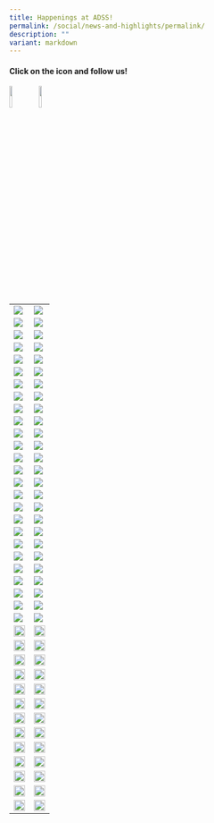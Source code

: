 ```yaml
---
title: Happenings at ADSS!
permalink: /social/news-and-highlights/permalink/
description: ""
variant: markdown
---
```

#### Click on the icon and follow us!
<a href="https://www.facebook.com/admiraltysec/"><img src="/images/f_logo_rgb-blue_58.png" align="left" style="width:10%"></a><a href="https://www.instagram.com/admiraltysecschool/"><img src="/images/instagram_glyph_gradient.png" align="left" style="width:10%"></a>
<br>
<br>

|  |  |
| -------- | -------- | 
|![](/images/social48.jpg)|![](/images/social49.jpg)|
|![](/images/social46.jpg)|![](/images/social47.jpg)|
|![](/images/social44.jpg)|![](/images/social45.jpg)|
|![](/images/social42.jpg)|![](/images/social43.jpg)|
|![](/images/Social29.png)|![](/images/Social30.png)|
|![](/images/Social27.png)|![](/images/Social28.png)|
|![](/images/Social25.png)|![](/images/Social26.png)|
|![](/images/Social23.jpg)|![](/images/Social24.jpg)|
|![](/images/Social21.jpg)|![](/images/Social22.jpg)|
|![](/images/Social19.jpg)|![](/images/Social20.jpg)|
|![](/images/Social17.jpg)|![](/images/Social18.jpg)|
|![](/images/Social15.jpg)|![](/images/Social16.png)|
|![](/images/Social13.jpg)|![](/images/Social14.jpg)|
|![](/images/Social11.jpg)|![](/images/Social12.jpg)|
|![](/images/Social9.jpg)|![](/images/Social10.jpg)|
|![](/images/Social7.jpg)|![](/images/Social8.jpg)|
|![](/images/Social5.jpg)|![](/images/Social6.jpg)|
|![](/images/Social3.jpg)|![](/images/Social4.jpg)|
|![](/images/Social1.jpg)|![](/images/Social2.jpg)|
|![](/images/social40.jpg)|![](/images/social41.jpg)|
|![](/images/social38.jpg)|![](/images/social39.jpg)|
|![](/images/social36.jpg)|![](/images/social37.jpg)|
|![](/images/social34.JPG)|![](/images/social35.JPG)|
|![](/images/social32.JPG)|![](/images/social33.JPG)|
|![](/images/social30.JPG)|![](/images/social31.JPG)|
|![](/images/social28.JPG)|![](/images/social29.JPG)||<img src="/images/social27.jpg" style="width:100%">|<img src="/images/social26.jpg" style="width:100%">|
|<img src="/images/social25.JPG" style="width:100%">|<img src="/images/social25a.JPG" style="width:100%">|
|<img src="/images/social24.JPG" style="width:100%">|<img src="/images/social23.JPG" style="width:100%">|
|<img src="/images/social22.JPG" style="width:100%">|<img src="/images/social21.JPG" style="width:100%">|
|<img src="/images/social20.JPG" style="width:100%">|<img src="/images/social19.JPG" style="width:100%">|
|<img src="/images/social18.JPG" style="width:100%">|<img src="/images/social17.JPG" style="width:100%">|
|<img src="/images/social16a.JPG" style="width:100%">|<img src="/images/social15.JPG" style="width:100%">|
|<img src="/images/social14.JPG" style="width:100%">|<img src="/images/social13.png" style="width:100%">|
|<img src="/images/social12.png" style="width:100%">|<img src="/images/social11.png" style="width:100%">|
|<img src="/images/social10.png" style="width:100%">|<img src="/images/social9.png" style="width:100%">|
|<img src="/images/social8.png" style="width:100%">|<img src="/images/social7.png" style="width:100%">|
|<img src="/images/social6.png" style="width:100%">|<img src="/images/social5.png" style="width:100%">|
|<img src="/images/social4.png" style="width:100%">|<img src="/images/social3.png" style="width:100%">|
|<img src="/images/social2.png" style="width:100%">|<img src="/images/social1.png" style="width:100%">|
